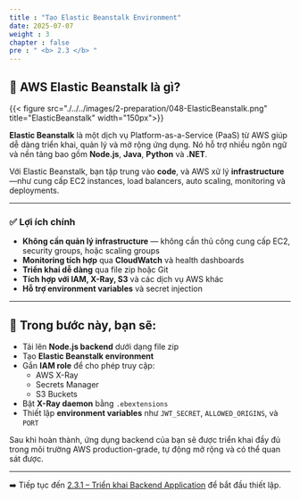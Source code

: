 ```yaml
---
title : "Tạo Elastic Beanstalk Environment"
date: 2025-07-07
weight : 3
chapter : false
pre : " <b> 2.3 </b> "
---
```


## 🚀 AWS Elastic Beanstalk là gì?

{{< figure src="./../../images/2-preparation/048-ElasticBeanstalk.png" title="ElasticBeanstalk" width="150px">}}


**Elastic Beanstalk** là một dịch vụ Platform-as-a-Service (PaaS) từ AWS giúp dễ dàng triển khai, quản lý và mở rộng ứng dụng. Nó hỗ trợ nhiều ngôn ngữ và nền tảng bao gồm **Node.js**, **Java**, **Python** và **.NET**.

Với Elastic Beanstalk, bạn tập trung vào **code**, và AWS xử lý **infrastructure**—như cung cấp EC2 instances, load balancers, auto scaling, monitoring và deployments.

---

### ✅ Lợi ích chính

- **Không cần quản lý infrastructure** — không cần thủ công cung cấp EC2, security groups, hoặc scaling groups
- **Monitoring tích hợp** qua **CloudWatch** và health dashboards
- **Triển khai dễ dàng** qua file zip hoặc Git
- **Tích hợp với IAM, X-Ray, S3** và các dịch vụ AWS khác
- **Hỗ trợ environment variables** và secret injection

---

## 🎯 Trong bước này, bạn sẽ:

- Tải lên **Node.js backend** dưới dạng file zip
- Tạo **Elastic Beanstalk environment**
- Gắn **IAM role** để cho phép truy cập:
  - AWS X-Ray
  - Secrets Manager
  - S3 Buckets
- Bật **X-Ray daemon** bằng `.ebextensions`
- Thiết lập **environment variables** như `JWT_SECRET`, `ALLOWED_ORIGINS`, và `PORT`

Sau khi hoàn thành, ứng dụng backend của bạn sẽ được triển khai đầy đủ trong môi trường AWS production-grade, tự động mở rộng và có thể quan sát được.

---

➡️ Tiếp tục đến [2.3.1 – Triển khai Backend Application](2.3.1-deploy-backend/) để bắt đầu thiết lập.